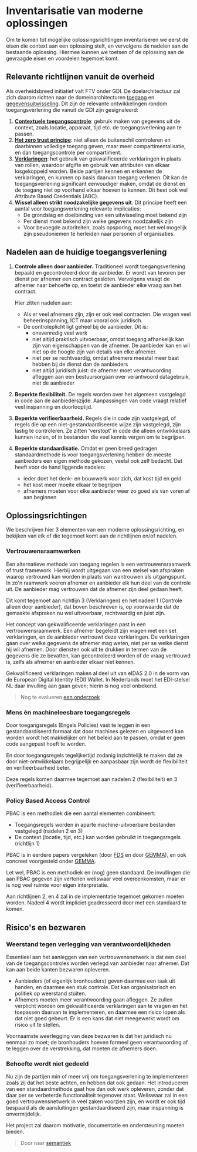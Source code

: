 # Inventarisatie van moderne oplossingen

Om te komen tot mogelijke oplossingsrichtingen inventariseren we eerst de eisen die context
aan een oplossing stelt, en vervolgens de nadelen aan de bestaande oplossing. 
Hiermee kunnen we toetsen of de oplossing aan de gevraagde eisen en voordelen tegemoet komt.

## Relevante richtlijnen vanuit de overheid
Als overheidsbreed initiatief valt FTV onder GDI. De doelarchitectuur zal zich daarom richten naar de domeinarchitecturen 
[toegang](https://minbzk.github.io/gdi-toegang/content/views/Domeinarchitectuur%20toegang.html) en
[gegevensuitwisseling](https://minbzk.github.io/gdi-gegevensuitwisseling/content/views/Domeinarchitectuur%20gegevensuitwisseling.html).
Dit zijn de relevante ontwikkelingen rondom toegangsverlening die vanuit de GDI zijn gesignaleerd:
1. [**Contextuele toegangscontrole**](https://minbzk.github.io/gdi-toegang/content/elements/id-3a8d1d87c09c4893ab51905141811cbf.html): 
gebruik maken van gegevens uit de context, zoals locatie, apparaat, tijd etc.
de toegangsverlening aan te passen.
2. [**Het zero trust principe**](https://minbzk.github.io/gdi-toegang/content/elements/id-be3e1d7fce8c415190791ff10295f078.html): 
niet alleen de buitenschil controleren en daarbinnen volledige toegang geven, maar meer compartimentalisatie, en dan toegangscontrole per compartiment.
3. [**Verklaringen**](https://minbzk.github.io/gdi-toegang/content/elements/id-44448c40cae246fb9a87e33446f0c0d4.html):
het gebruik van gekwalificeerde verklaringen in plaats van rollen, waardoor afgifte en gebruik van attributen van elkaar losgekoppeld worden.
Beide partijen kennen en erkennen de verklaringen, en kunnen op basis daarvan toegang verlenen.
Dit kan de toegangsverlening significant eenvoudiger maken, omdat de dienst en de toegang niet op voorhand elkaar hoeven te kennen.
Dit heet ook wel Attribute Based Credentials (ABC).
4. **Wissel alleen strikt noodzakelijke gegevens uit**. Dit principe heeft een aantal voor toegangsverlening relevante implicaties:
   - De grondslag en doelbinding van een uitwisseling moet bekend zijn
   - Per dienst moet bekend zijn welke gegevens noodzakelijk zijn
   - Voor bevoegde autoriteiten, zoals opsporing, moet het wel mogelijk zijn pseudoniemen te herleiden naar personen of organisaties.

## Nadelen aan de huidige toegangsverlening 

1. **Controle alleen door aanbieder.**
Traditioneel wordt toegangsverlening bepaald en gecontroleerd door de aanbieder.
Er wordt van tevoren per dienst per afnemer een contract gesloten.
Vervolgens vraagt de afnemer naar behoefte op, en toetst de aanbieder elke vraag aan het contract.

    Hier zitten nadelen aan:
   - Als er veel afnemers zijn, zijn er ook veel contracten. Die vragen veel beheerinspanning, ICT maar vooral ook juridisch.
   - De controleplicht ligt geheel bij de aanbieder. Dit is:
     - onevenredig veel werk
     - niet altijd praktisch uitvoerbaar, omdat toegang afhankelijk kan zijn van eigenschappen van de afnemer. 
   De aanbieder kan en wil niet op de hoogte zijn van details van elke afnemer.
     - niet per se rechtvaardig, omdat afnemers meestal meer baat hebben bij de dienst dan de aanbieders
     - niet altijd juridisch juist: de afnemer moet verantwoording afleggen aan een bestuursorgaan over verantwoord datagebruik, niet de aanbieder 

2. **Beperkte flexibiliteit.** 
De regels worden over het algemeen vastgelegd in code aan de aanbiederszijde. 
Aanpassingen van code vraagt relatief veel inspanning en doorlooptijd.

3. **Beperkte verifieerbaarheid.**
Regels die in code zijn vastgelegd, of regels die op een niet-gestandaardiseerde wijze zijn vastgelegd, zijn lastig te controleren. 
Ze zitten 'verstopt' in code die alleen ontwikkelaars kunnen inzien, of in bestanden die veel kennis vergen om te begrijpen.

4. **Beperkte standaardisatie.**
Omdat er geen breed gedragen standaardmethode is voor toegangsverlening hebben de meeste aanbieders een eigen methode gekozen, 
veelal ook zelf bedacht. Dat heeft voor de hand liggende nadelen: 
   - ieder doet het denk- en bouwwerk voor zich, dat kost tijd en geld
   - het kost meer moeite elkaar te begrijpen
   - afnemers moeten voor elke aanbieder weer zo goed als van voren af aan beginnen

## Oplossingsrichtingen

We beschrijven hier 3 elementen van een moderne oplossingsrichting, en bekijken van elk of die tegemoet komt aan
de richtlijnen en/of nadelen.

### Vertrouwensraamwerken 
Een alternatieve methode van toegang regelen is een vertrouwensraamwerk of trust framework.
Hierbij wordt uitgegaan van een stelsel van afspraken waarop vertrouwd kan worden in plaats van wantrouwen als uitgangspunt.
In zo'n raamwerk voeren afnemer en aanbieder elk hun deel van de controle uit. De aanbieder mag vertrouwen dat de afnemer
zijn deel gedaan heeft. 

Dit komt tegemoet aan richtlijn 3 (Verklaringen) en het nadeel 1 (Controle alleen door aanbieder), dat boven beschreven is, op voorwaarde dat de gemaakte
afspraken nu wel uitvoerbaar, rechtvaardig en juist zijn.

Het concept van gekwalificeerde verklaringen past in een vertrouwensraamwerk. 
Een afnemer begeleidt zijn vragen met een set verklaringen, en de aanbieder vertrouwt deze verklaringen.
De verklaringen gaan over welke gegevens de afnemer mag weten, niet per se welke dienst hij wil afnemen.
Door diensten ook uit te drukken in termen van de gegevens die ze bevatten, kan gecontroleerd worden of de vraag vertrouwd is,
zelfs als afnemer en aanbieder elkaar niet kennen.

Gekwalificeerd verklaringen maken al deel uit van eIDAS 2.0 in de vorm van de European Digital Identity (EDI) Wallet.
In Nederlands moet het EDI-stelsel NL daar invulling aan gaan geven; hierin is nog veel onbekend.

> Nog te evalueren [een onderzoek](https://www.cs.ru.nl/~jhh/publications/abc-of-abcs.pdf)

### Mens &egrave;n machineleesbare toegangsregels
Door toegangsregels (Engels Policies) vast te leggen in een gestandaardiseerd formaat dat door machines gelezen en uitgevoerd kan worden
wordt het makkelijker om het beleid aan te passen, omdat er geen code aangepast hoeft te worden.

En door toegangsregels tegelijkertijd zodanig inzichtelijk te maken dat ze door niet-ontwikkelaars begrijpelijk en aanpasbaar zijn 
wordt de flexibiliteit en verifieerbaarheid beter.

Deze regels komen daarmee tegemoet aan nadelen 2 (flexibiliteit) en 3 (verifieerbaarheid).

### Policy Based Access Control
PBAC is een methodiek die een aantal elementen combineert:
- Toegangsregels worden in aparte machine-uitvoerbare bestanden vastgelegd (nadelen 2 en 3)
- De context (locatie, tijd, etc.) kan worden gebruikt in toegangsregels (richtlijn 1)

PBAC is in eerdere papers vergeleken (door [FDS](https://federatief.datastelsel.nl/kennisbank/pbac/#hoe-werkt-pbac-over-verschillende-organisaties-in-een-federatief-datastelsel) en door [GEMMA](https://www.gemmaonline.nl/wiki/WMA_RBAC_ABAC_en_PBAC)), en ook
concreet voorgesteld onder [GEMMA](https://www.gemmaonline.nl/wiki/WMA_Informatiearchitectuur).

Let wel, PBAC is een methodiek en (nog) geen standaard. 
De invullingen die aan PBAC gegeven zijn vertonen weliswaar veel overeenkomsten, maar er is nog veel ruimte voor
eigen interpretatie.

Aan richtlijnen 2, en 4 zal in de implementatie tegemoet gekomen moeten worden. 
Nadeel 4 wordt impliciet geadresseerd door met een standaard te komen.

## Risico's en bezwaren

### Weerstand tegen verlegging van verantwoordelijkheden
Essentieel aan het aanleggen van een vertrouwensnetwerk is dat een deel van de toegangscontroles
worden verlegd van aanbieder naar afnemer. Dat kan aan beide kanten bezwaren opleveren.
- Aanbieders (of eigenlijk bronhouders) geven daarmee een taak uit handen, en daarmee een stuk controle. Dat kan organisatorisch
en politiek op weerstand stuiten.
- Afnemers moeten meer verantwoording gaan afleggen. Ze zullen verplicht worden om gekwalificeerde verklaringen aan te vragen
en het toepassen daarvan te implementeren, en daarmee een risico lopen als dat niet goed gebeurt. Er is een kans dat niet meegewerkt
wordt om risico uit te stellen.

Voornaamste weerlegging van deze bezwaren is dat het juridisch nu eenmaal zo moet; 
de bronhouders hoeven formeel geen verantwoording af te leggen over de verstrekking, dat moeten de afnemers doen.

### Behoefte wordt niet gedeeld
Nu zijn de partijen min of meer vrij om toegangsverlening te implementeren zoals zij dat het beste achten, en hebben dat ook gedaan.
Het introduceren van een standaardmethode gaat hoe dan ook werk opleveren, zonder dat daar per se verbeterde functionaliteit tegenover staat.
Weliswaar zal in een goed vertrouwensnetwerk in veel zaken voorzien zijn, en wordt er ook tijd bespaard als de aansluitingen 
gestandaardiseerd zijn, maar inspanning is onvermijdelijk.

Het project zal daarom motivatie, documentatie en ondersteuning moeten bieden.

>Door naar [semantiek](2.3.1semantiek.md)

